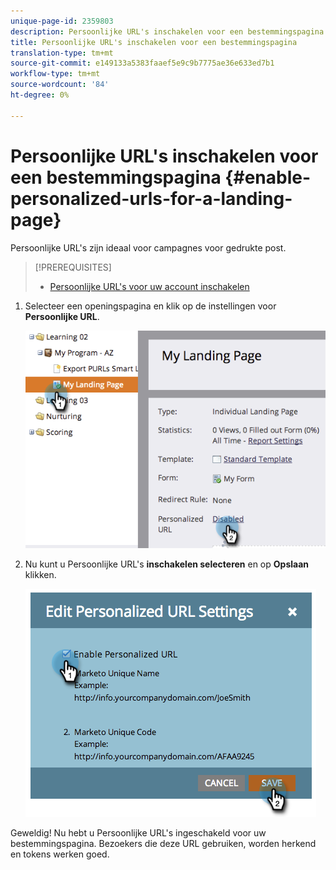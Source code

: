 ```yaml
---
unique-page-id: 2359803
description: Persoonlijke URL's inschakelen voor een bestemmingspagina - Marketo Docs - Productdocumentatie
title: Persoonlijke URL's inschakelen voor een bestemmingspagina
translation-type: tm+mt
source-git-commit: e149133a5383faaef5e9c9b7775ae36e633ed7b1
workflow-type: tm+mt
source-wordcount: '84'
ht-degree: 0%

---
```



# Persoonlijke URL&#39;s inschakelen voor een bestemmingspagina {#enable-personalized-urls-for-a-landing-page}

Persoonlijke URL&#39;s zijn ideaal voor campagnes voor gedrukte post.

>[!PREREQUISITES]
>
>* [Persoonlijke URL&#39;s voor uw account inschakelen](enable-personalized-urls-for-your-account.md)

>



1. Selecteer een openingspagina en klik op de instellingen voor **Persoonlijke URL**.

   ![](assets/image2014-9-18-13-3a24-3a3.png)

1. Nu kunt u Persoonlijke URL&#39;s **inschakelen selecteren** en op **Opslaan** klikken.

   ![](assets/image2014-9-18-13-3a23-3a53.png)

Geweldig! Nu hebt u Persoonlijke URL&#39;s ingeschakeld voor uw bestemmingspagina. Bezoekers die deze URL gebruiken, worden herkend en tokens werken goed.
